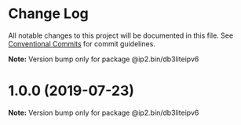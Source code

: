 # Change Log

All notable changes to this project will be documented in this file.
See [Conventional Commits](https://conventionalcommits.org) for commit guidelines.



**Note:** Version bump only for package @ip2.bin/db3liteipv6





# 1.0.0 (2019-07-23)

**Note:** Version bump only for package @ip2.bin/db3liteipv6
